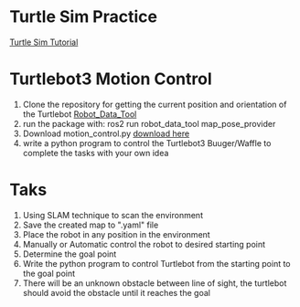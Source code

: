 # Turtle Sim Practice
[Turtle Sim Tutorial](https://davesroboshack.com/the-robot-operating-system-ros/ros2-topics/)

# Turtlebot3 Motion Control
1. Clone the repository for getting the current position and orientation of the Turtlebot [Robot_Data_Tool](https://github.com/phuwanat-vg/robot_data_tool.git)
2. run the package with: ros2 run robot_data_tool map_pose_provider
3. Download motion_control.py [download here](https://github.com/technologyELTE/Robot_Data_Tool/blob/main/motion_control.py)
4. write a python program to control the Turtlebot3 Buuger/Waffle to complete the tasks with your own idea

# Taks
1. Using SLAM technique to scan the environment
2. Save the created map to ".yaml" file
3. Place the robot in any position in the environment
4. Manually or Automatic control the robot to desired starting point
5. Determine the goal point
6. Write the python program to control Turtlebot from the starting point to the goal point
7. There will be an unknown obstacle between line of sight, the turtlebot should avoid the obstacle until it reaches the goal 
